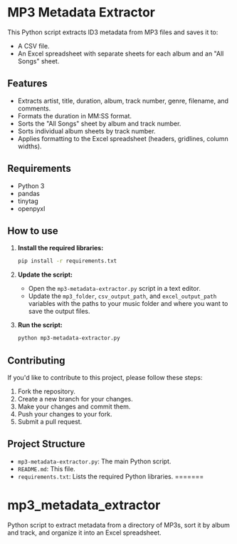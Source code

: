 # MP3 Metadata Extractor

This Python script extracts ID3 metadata from MP3 files and saves it to:

* A CSV file.
* An Excel spreadsheet with separate sheets for each album and an "All Songs" sheet.

## Features

* Extracts artist, title, duration, album, track number, genre, filename, and comments.
* Formats the duration in MM:SS format.
* Sorts the "All Songs" sheet by album and track number.
* Sorts individual album sheets by track number.
* Applies formatting to the Excel spreadsheet (headers, gridlines, column widths).

## Requirements

* Python 3
* pandas
* tinytag
* openpyxl

## How to use

1.  **Install the required libraries:**

    ```bash
    pip install -r requirements.txt
    ```

2.  **Update the script:**

    *   Open the `mp3-metadata-extractor.py` script in a text editor.
    *   Update the `mp3_folder`, `csv_output_path`, and `excel_output_path` variables with the paths to your music folder and where you want to save the output files.

3.  **Run the script:**

    ```bash
    python mp3-metadata-extractor.py
    ```

## Contributing

If you'd like to contribute to this project, please follow these steps:

1.  Fork the repository.
2.  Create a new branch for your changes.
3.  Make your changes and commit them.
4.  Push your changes to your fork.
5.  Submit a pull request.

## Project Structure

* `mp3-metadata-extractor.py`: The main Python script.
* `README.md`: This file.
* `requirements.txt`: Lists the required Python libraries.
=======
# mp3_metadata_extractor
Python script to extract metadata from a directory of MP3s, sort it by album and track, and organize it into an Excel spreadsheet.